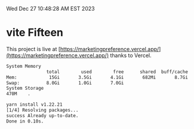 Wed Dec 27 10:48:28 AM EST 2023

# vite Fifteen


This project is live at [https://marketingpreference.vercel.app/](https://marketingpreference.vercel.app/) thanks to Vercel.

```bash
System Memory
               total        used        free      shared  buff/cache   available
Mem:            15Gi       3.5Gi       4.1Gi       682Mi       8.7Gi        11Gi
Swap:          8.0Gi       1.0Gi       7.0Gi
System Storage
470M	.
```
```bash
yarn install v1.22.21
[1/4] Resolving packages...
success Already up-to-date.
Done in 0.10s.
```
